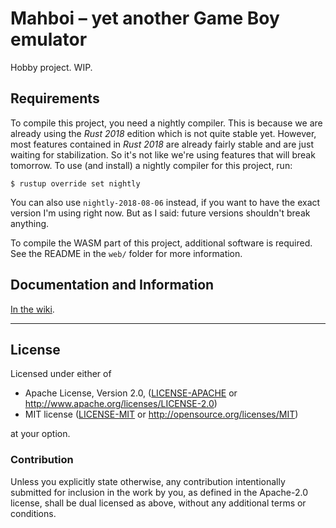 Mahboi – yet another Game Boy emulator
======================================

Hobby project. WIP.


## Requirements

To compile this project, you need a nightly compiler. This is because we are already using the *Rust 2018* edition which is not quite stable yet. However, most features contained in *Rust 2018* are already fairly stable and are just waiting for stabilization. So it's not like we're using features that will break tomorrow. To use (and install) a nightly compiler for this project, run:

```
$ rustup override set nightly
```

You can also use `nightly-2018-08-06` instead, if you want to have the exact version I'm using right now. But as I said: future versions shouldn't break anything.

To compile the WASM part of this project, additional software is required. See the README in the `web/` folder for more information.

## Documentation and Information

[In the wiki](https://github.com/LukasKalbertodt/mahboi/wiki).

---

## License

Licensed under either of

 * Apache License, Version 2.0, ([LICENSE-APACHE](LICENSE-APACHE) or http://www.apache.org/licenses/LICENSE-2.0)
 * MIT license ([LICENSE-MIT](LICENSE-MIT) or http://opensource.org/licenses/MIT)

at your option.

### Contribution

Unless you explicitly state otherwise, any contribution intentionally submitted
for inclusion in the work by you, as defined in the Apache-2.0 license, shall
be dual licensed as above, without any additional terms or conditions.
